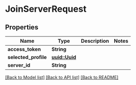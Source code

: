 # JoinServerRequest

## Properties

Name | Type | Description | Notes
------------ | ------------- | ------------- | -------------
**access_token** | **String** |  | 
**selected_profile** | [**uuid::Uuid**](uuid::Uuid.md) |  | 
**server_id** | **String** |  | 

[[Back to Model list]](../README.md#documentation-for-models) [[Back to API list]](../README.md#documentation-for-api-endpoints) [[Back to README]](../README.md)


